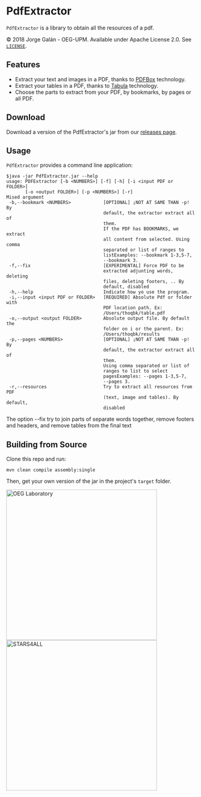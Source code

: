 PdfExtractor
===================================================

`PdfExtractor` is a library to obtain all the resources of a pdf.

© 2018 Jorge Galán - OEG-UPM. Available under Apache License 2.0. See [`LICENSE`](LICENSE).

## Features

- Extract your text and images in a PDF, thanks to [PDFBox](https://github.com/apache/pdfbox) technology.
- Extract your tables in a PDF, thanks to [Tabula](https://github.com/tabulapdf/tabula-java) technology.
- Choose the parts to extract from your PDF, by bookmarks, by pages or all PDF. 

## Download

Download a version of the PdfExtractor's jar from our [releases page](../../releases).

## Usage

`PdfExtractor` provides a command line application:

```
$java -jar PdfExtractor.jar --help 
usage: PDFExtractor [-b <NUMBERS>] [-f] [-h] [-i <input PDF or FOLDER>]
       [-o <output FOLDER>] [-p <NUMBERS>] [-r]
Mised argument
 -b,--bookmark <NUMBERS>            [OPTIONAL] ¡NOT AT SAME THAN -p! By
                                    default, the extractor extract all of
                                    them.
                                    If the PDF has BOOKMARKS, we extract
                                    all content from selected. Using comma
                                    separated or list of ranges to
                                    listExamples: --bookmark 1-3,5-7,
                                    --bookmark 3.
 -f,--fix                           [EXPERIMENTAL] Force PDF to be
                                    extracted adjunting words, deleting
                                    files, deleting footers, .. By
                                    default, disabled
 -h,--help                          Indicate how yo use the program.
 -i,--input <input PDF or FOLDER>   [REQUIRED] Absolute Pdf or folder with
                                    PDF location path. Ex:
                                    /Users/thoqbk/table.pdf
 -o,--output <output FOLDER>        Absolute output file. By default the
                                    folder on i or the parent. Ex:
                                    /Users/thoqbk/results
 -p,--pages <NUMBERS>               [OPTIONAL] ¡NOT AT SAME THAN -p! By
                                    default, the extractor extract all of
                                    them.
                                    Using comma separated or list of
                                    ranges to list to select
                                    pagesExamples: --pages 1-3,5-7,
                                    --pages 3.
 -r,--resources                     Try to extract all resources from PDF
                                    (text, image and tables). By default,
                                    disabled

```
The option --fix try to join parts of separate words together, remove footers and headers, and remove tables from the final text

## Building from Source

Clone this repo and run:

```
mvn clean compile assembly:single
```

Then, get your own version of the jar in the project's `target` folder.

<a title="OEG Laboratory" href="http://www.oeg-upm.net/" target="_blank"><img alt="OEG Laboratory" src="http://stars4all.eu/wp-content/uploads/2016/10/OEG.png" width="400" height="400"></a>
<a title="STARS4ALL" href="http://stars4all.eu" target="_blank"><img alt="STARS4ALL" src="http://linkeddata4.dia.fi.upm.es/wordpress-new/wp-content/uploads/2016/12/logo_dark.png" width="400" height="400"></a>
